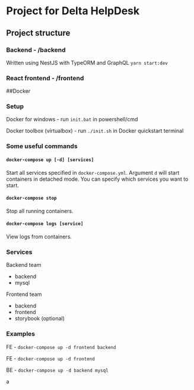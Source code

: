 # Project for Delta HelpDesk
## Project structure
### Backend - /backend
Written using NestJS with TypeORM and GraphQL
`yarn start:dev`
### React frontend - /frontend

##Docker

### Setup
Docker for windows - run `init.bat` in powershell/cmd

Docker toolbox (virtualbox) - run `./init.sh` in Docker quickstart terminal

### Some useful commands
#### `docker-compose up [-d] [services]`
Start all services specified in `docker-compose.yml`. Argument `d` will start containers in detached mode. You can specify which services you want to start.
#### `docker-compose stop`
Stop all running containers.
#### `docker-compose logs [service]`
View logs from containers.

### Services
Backend team
- backend
- mysql

Frontend team
- backend
- frontend
- storybook (optional)

### Examples
FE - `docker-compose up -d frontend backend`

FE - `docker-compose up -d frontend`

BE - `docker-compose up -d backend mysql`

a
